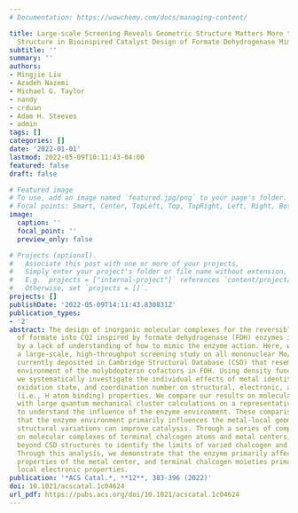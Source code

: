 ```yaml
---
# Documentation: https://wowchemy.com/docs/managing-content/

title: Large-scale Screening Reveals Geometric Structure Matters More than Electronic
  Structure in Bioinspired Catalyst Design of Formate Dehydrogenase Mimics
subtitle: ''
summary: ''
authors:
- Mingjie Liu
- Azadeh Nazemi
- Michael G. Taylor
- nandy
- crduan
- Adam H. Steeves
- admin
tags: []
categories: []
date: '2022-01-01'
lastmod: 2022-05-09T10:11:43-04:00
featured: false
draft: false

# Featured image
# To use, add an image named `featured.jpg/png` to your page's folder.
# Focal points: Smart, Center, TopLeft, Top, TopRight, Left, Right, BottomLeft, Bottom, BottomRight.
image:
  caption: ''
  focal_point: ''
  preview_only: false

# Projects (optional).
#   Associate this post with one or more of your projects.
#   Simply enter your project's folder or file name without extension.
#   E.g. `projects = ["internal-project"]` references `content/project/deep-learning/index.md`.
#   Otherwise, set `projects = []`.
projects: []
publishDate: '2022-05-09T14:11:43.830831Z'
publication_types:
- '2'
abstract: The design of inorganic molecular complexes for the reversible conversion
  of formate into CO2 inspired by formate dehydrogenase (FDH) enzymes is challenged
  by a lack of understanding of how to mimic the enzyme action. Here, we carry out
  a large-scale, high-throughput screening study on all mononuclear Mo/W complexes
  currently deposited in Cambridge Structural Database (CSD) that resemble the coordination
  environment of the molybdopterin cofactors in FDH. Using density functional theory,
  we systematically investigate the individual effects of metal identity, ligand identity,
  oxidation state, and coordination number on structural, electronic, and catalytic
  (i.e., H atom binding) properties. We compare our results on molecular complexes
  with large quantum mechanical cluster calculations on a representative FDH enzyme
  to understand the influence of the enzyme environment. These comparisons reveal
  that the enzyme environment primarily influences the metal-local geometry, and these
  structural variations can improve catalysis. Through a series of computational substitutions
  on molecular complexes of terminal chalcogen atoms and metal centers, we extend
  beyond CSD structures to identify the limits of varied chalcogen and metal identity.
  Through this analysis, we demonstrate that the enzyme primarily affects the geometric
  properties of the metal center, and terminal chalcogen moieties primarily influence
  local electronic properties.
publication: '*ACS Catal.*, **12**, 383-396 (2022)'
doi: 10.1021/acscatal.1c04624
url_pdf: https://pubs.acs.org/doi/10.1021/acscatal.1c04624
---
```

